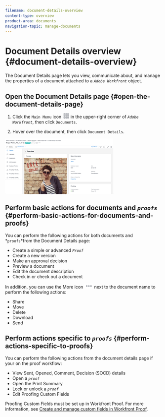 ```yaml
---
filename: document-details-overview
content-type: overview
product-area: documents
navigation-topic: manage-documents
---
```




# Document Details overview {#document-details-overview}

The Document Details page lets you view, communicate about, and manage the properties of a document attached to a *`Adobe Workfront`* object.


## Open the Document Details page {#open-the-document-details-page}




1. Click the `Main Menu` icon ![](assets/main-menu-icon.png) in the upper-right corner of *`Adobe Workfront`*, then click `Documents`.

1.  Hover over the document, then click `Document Details`.


   ![](assets/document-details-350x179.png)







## Perform basic actions for documents and *`proofs`* {#perform-basic-actions-for-documents-and-proofs}

You can perform the following actions for both documents and *`proofs`*from the Document Details page:



* Create a simple or advanced *`Proof`*
* Create a new version
* Make an approval decision
* Preview a document
* Edit the document description
* Check in or check out a document


In addition, you can use the More icon ![](assets/more-icon.png) next to the document name to perform the following actions:



* Share
* Move
* Delete
* Download
* Send




## Perform actions specific to *`proofs`* {#perform-actions-specific-to-proofs}

You can perform the following actions from the document details page if your on the proof workflow:



* View Sent, Opened, Comment, Decision (SOCD) details
* Open a *`proof`*
* Open the Print Summary
* Lock or unlock a *`proof`*
*  Edit Proofing Custom Fields


  Proofing Custom Fields must be set up in Workfront Proof. For more information, see [Create and manage custom fields in Workfront Proof](create-and-manage-custom-fields.md).  




